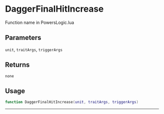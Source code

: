 # DaggerFinalHitIncrease
Function name in PowersLogic.lua
## Parameters
`unit`, `traitArgs`, `triggerArgs`
## Returns
`none`
## Usage
```lua
function DaggerFinalHitIncrease(unit, traitArgs, triggerArgs)
```
---
